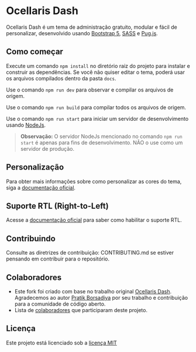 # Ocellaris Dash

Ocellaris Dash é um tema de administração gratuito, modular e fácil de personalizar, desenvolvido usando [Bootstrap 5](https://getbootstrap.com), [SASS](http://sass-lang.com) e [Pug.js](https://pugjs.org).

## Como começar

Execute um comando `npm install` no diretório raiz do projeto para instalar e construir as dependências. Se você não quiser editar o tema, poderá usar os arquivos compilados dentro da pasta `docs`.

Use o comando `npm run dev` para observar e compilar os arquivos de origem.

Use o comando `npm run build` para compilar todos os arquivos de origem.

Use o comando `npm run start` para iniciar um servidor de desenvolvimento usando [NodeJs](https://nodejs.org).

> **Observação:** O servidor NodeJs mencionado no comando `npm run start` é apenas para fins de desenvolvimento. NÃO o use como um servidor de produção.

## Personalização

Para obter mais informações sobre como personalizar as cores do tema, siga a [documentação oficial](https://alexjesustech.github.io/ocellaris-dash/docs.html).

## Suporte RTL (Right-to-Left)

Acesse a [documentação oficial](https://alexjesustech.github.io/ocellaris-dash/docs.html) para saber como habilitar o suporte RTL.

## Contribuindo

Consulte as diretrizes de contribuição: CONTRIBUTING.md se estiver pensando em contribuir para o repositório.

## Colaboradores

- Este fork foi criado com base no trabalho original [Ocellaris Dash](https://github.com/alexjesustech/ocellaris-dash). Agradecemos ao autor [Pratik Borsadiya](http://pratikborsadiya.in) por seu trabalho e contribuição para a comunidade de código aberto.
- Lista de [colaboradores](https://github.com/alexjesustech/ocellaris-dash/graphs/contributors) que participaram deste projeto.

## Licença

Este projeto está licenciado sob a [licença MIT](LICENSE)
